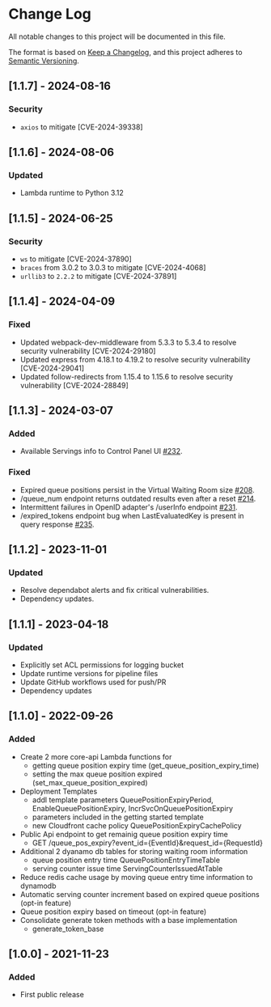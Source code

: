 # Change Log
All notable changes to this project will be documented in this file.

The format is based on [Keep a Changelog](https://keepachangelog.com/en/1.0.0/),
and this project adheres to [Semantic Versioning](https://semver.org/spec/v2.0.0.html).

## [1.1.7] - 2024-08-16

### Security
- `axios` to mitigate [CVE-2024-39338]


## [1.1.6] - 2024-08-06

### Updated
- Lambda runtime to Python 3.12


## [1.1.5] - 2024-06-25

### Security
- `ws` to mitigate [CVE-2024-37890]
- `braces` from 3.0.2 to 3.0.3 to mitigate [CVE-2024-4068]
- `urllib3` to `2.2.2` to mitigate [CVE-2024-37891]

## [1.1.4] - 2024-04-09

### Fixed
- Updated webpack-dev-middleware from 5.3.3 to 5.3.4 to resolve security vulnerability [CVE-2024-29180]
- Updated express from 4.18.1 to 4.19.2 to resolve security vulnerability [CVE-2024-29041]
- Updated follow-redirects from 1.15.4 to 1.15.6 to resolve security vulnerability [CVE-2024-28849]

## [1.1.3] - 2024-03-07

### Added 

- Available Servings info to Control Panel UI [#232](https://github.com/aws-solutions/virtual-waiting-room-on-aws/pull/232).

### Fixed

- Expired queue positions persist in the Virtual Waiting Room size [#208](https://github.com/aws-solutions/virtual-waiting-room-on-aws/issues/208).
- /queue_num endpoint returns outdated results even after a reset [#214](https://github.com/aws-solutions/virtual-waiting-room-on-aws/issues/214).
- Intermittent failures in OpenID adapter's /userInfo endpoint [#231](https://github.com/aws-solutions/virtual-waiting-room-on-aws/issues/231).
- /expired_tokens endpoint bug when LastEvaluatedKey is present in query response [#235](https://github.com/aws-solutions/virtual-waiting-room-on-aws/pull/235).

## [1.1.2] - 2023-11-01

### Updated

- Resolve dependabot alerts and fix critical vulnerabilities.
- Dependency updates.

## [1.1.1] - 2023-04-18

### Updated 

- Explicitly set ACL permissions for logging bucket
- Update runtime versions for pipeline files
- Update GitHub workflows used for push/PR
- Dependency updates

## [1.1.0] - 2022-09-26

### Added 

- Create 2 more core-api Lambda functions for 
    - getting queue position expiry time (get_queue_position_expiry_time)
    - setting the max queue position expired (set_max_queue_position_expired)
- Deployment Templates
    - addl template parameters QueuePositionExpiryPeriod, EnableQueuePositionExpiry, IncrSvcOnQueuePositionExpiry
    - parameters included in the getting started template 
    - new Cloudfront cache policy QueuePositionExpiryCachePolicy
- Public Api endpoint to get remainig queue position expiry time 
    - GET /queue_pos_expiry?event_id={EventId}&request_id={RequestId}
- Additional 2 dyanamo db tables for storing waiting room information
    - queue position entry time QueuePositionEntryTimeTable
    - serving counter issue time ServingCounterIssuedAtTable
- Reduce redis cache usage by moving queue entry time information to dynamodb 
- Automatic serving counter increment based on expired queue positions (opt-in feature)
- Queue position expiry based on timeout (opt-in feature)
- Consolidate generate token methods with a base implementation  
    - generate_token_base

## [1.0.0] - 2021-11-23

### Added

- First public release